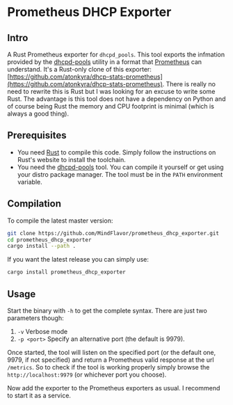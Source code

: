 # Prometheus DHCP Exporter

## Intro
A Rust Prometheus exporter for `dhcpd_pools`. This tool exports the infmation provided by the [dhcpd-pools](https://sourceforge.net/projects/dhcpd-pools/) utility in a format that [Prometheus](https://prometheus.io/) can understand. It's a Rust-only clone of this exporter: [https://github.com/atonkyra/dhcp-stats-prometheus](https://github.com/atonkyra/dhcp-stats-prometheus). 
There is really no need to rewrite this is Rust but I was looking for an excuse to write some Rust. The advantage is this tool does not have a dependency on Python and of course being Rust the memory and CPU footprint is minimal (which is always a good thing).

## Prerequisites 

* You need [Rust](https://www.rust-lang.org/) to compile this code. Simply follow the instructions on Rust's website to install the toolchain.
* You need the [dhcpd-pools](https://sourceforge.net/projects/dhcpd-pools/) tool. You can compile it yourself or get using your distro package manager. The tool must be in the `PATH` environment variable.

## Compilation

To compile the latest master version:

```bash
git clone https://github.com/MindFlavor/prometheus_dhcp_exporter.git
cd prometheus_dhcp_exporter
cargo install --path .
```

If you want the latest release you can simply use:

```bash
cargo install prometheus_dhcp_exporter
```

## Usage

Start the binary with `-h` to get the complete syntax. There are just two parameters though:

1. `-v` Verbose mode
2. `-p <port>` Specify an alternative port (the default is 9979). 

Once started, the tool will listen on the specified port (or the default one, 9979, if not specified) and return a Prometheus valid response at the url `/metrics`. So to check if the tool is working properly simply browse the `http://localhost:9979` (or whichever port you choose).

Now add the exporter to the Prometheus exporters as usual. I recommend to start it as a service. 
